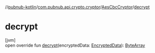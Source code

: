 //[pubnub-kotlin](../../../index.md)/[com.pubnub.api.crypto.cryptor](../index.md)/[AesCbcCryptor](index.md)/[decrypt](decrypt.md)

# decrypt

[jvm]\
open override fun [decrypt](decrypt.md)(encryptedData: [EncryptedData](../../com.pubnub.api.crypto.data/-encrypted-data/index.md)): [ByteArray](https://kotlinlang.org/api/latest/jvm/stdlib/kotlin/-byte-array/index.html)
